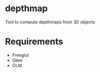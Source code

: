 # depthmap
Tool to compute depthmaps from 3D objects

# Requirements
 - Freeglut
 - Glew
 - GLM
 
 
